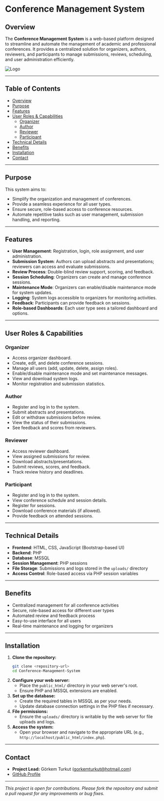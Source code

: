 # Conference Management System

## Overview

The **Conference Management System** is a web-based platform designed to streamline and automate the management of academic and professional conferences. It provides a centralized solution for organizers, authors, reviewers, and participants to manage submissions, reviews, scheduling, and user administration efficiently.

![Logo](images/1.png)

---

## Table of Contents

- [Overview](#overview)
- [Purpose](#purpose)
- [Features](#features)
- [User Roles & Capabilities](#user-roles--capabilities)
  - [Organizer](#organizer)
  - [Author](#author)
  - [Reviewer](#reviewer)
  - [Participant](#participant)
- [Technical Details](#technical-details)
- [Benefits](#benefits)
- [Installation](#installation)
- [Contact](#contact)

---

## Purpose

This system aims to:

- Simplify the organization and management of conferences.
- Provide a seamless experience for all user types.
- Ensure secure, role-based access to conference resources.
- Automate repetitive tasks such as user management, submission handling, and reporting.

---

## Features

- **User Management**: Registration, login, role assignment, and user administration.
- **Submission System**: Authors can upload abstracts and presentations; reviewers can access and evaluate submissions.
- **Review Process**: Double-blind review support, scoring, and feedback.
- **Session Scheduling**: Organizers can create and manage conference sessions.
- **Maintenance Mode**: Organizers can enable/disable maintenance mode for system updates.
- **Logging**: System logs accessible to organizers for monitoring activities.
- **Feedback**: Participants can provide feedback on sessions.
- **Role-based Dashboards**: Each user type sees a tailored dashboard and options.

---

## User Roles & Capabilities

### Organizer

- Access organizer dashboard.
- Create, edit, and delete conference sessions.
- Manage all users (add, update, delete, assign roles).
- Enable/disable maintenance mode and set maintenance messages.
- View and download system logs.
- Monitor registration and submission statistics.

### Author

- Register and log in to the system.
- Submit abstracts and presentations.
- Edit or withdraw submissions before review.
- View the status of their submissions.
- See feedback and scores from reviewers.

### Reviewer

- Access reviewer dashboard.
- View assigned submissions for review.
- Download abstracts/presentations.
- Submit reviews, scores, and feedback.
- Track review history and deadlines.

### Participant

- Register and log in to the system.
- View conference schedule and session details.
- Register for sessions.
- Download conference materials (if allowed).
- Provide feedback on attended sessions.

---

## Technical Details

- **Frontend**: HTML, CSS, JavaScript (Bootstrap-based UI)
- **Backend**: PHP
- **Database**: MSSQL
- **Session Management**: PHP sessions
- **File Storage**: Submissions and logs stored in the `uploads/` directory
- **Access Control**: Role-based access via PHP session variables

---

## Benefits

- Centralized management for all conference activities
- Secure, role-based access for different user types
- Automated review and feedback process
- Easy-to-use interface for all users
- Real-time maintenance and logging for organizers

---

## Installation

1. **Clone the repository:**
   ```bash
   git clone <repository-url>
   cd Conference-Management-System
   ```
2. **Configure your web server:**
   - Place the `public_html/` directory in your web server's root.
   - Ensure PHP and MSSQL extensions are enabled.
3. **Set up the database:**
   - Create the required tables in MSSQL as per your needs.
   - Update database connection settings in the PHP files if necessary.
4. **File permissions:**
   - Ensure the `uploads/` directory is writable by the web server for file uploads and logs.
5. **Access the system:**
   - Open your browser and navigate to the appropriate URL (e.g., `http://localhost/public_html/index.php`).

---

## Contact

- **Project Lead:** Görkem Turkut ([gorkemturkut@hotmail.com](mailto:gorkemturkut@hotmail.com))
- [GitHub Profile](https://github.com/gorkemturkut57)

---

_This project is open for contributions. Please fork the repository and submit a pull request for any improvements or bug fixes._
